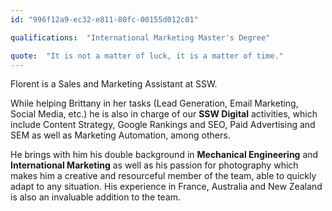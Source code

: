 ```yaml
---
id: "996f12a9-ec32-e811-80fc-00155d012c01"

qualifications:  "International Marketing Master's Degree"

quote:  "It is not a matter of luck, it is a matter of time."
---
```


Florent is a Sales and Marketing Assistant at SSW.

While helping Brittany in her tasks (Lead Generation, Email Marketing, Social Media, etc.) he is also in charge of our **SSW Digital** activities, which include Content Strategy, Google Rankings and SEO, Paid Advertising and SEM as well as Marketing Automation, among others.  

He brings with him his double background in **Mechanical Engineering** and **International Marketing** as well as his passion for photography which makes him a creative and resourceful member of the team, able to quickly adapt to any situation. His experience in France, Australia and New Zealand is also an invaluable addition to the team.  